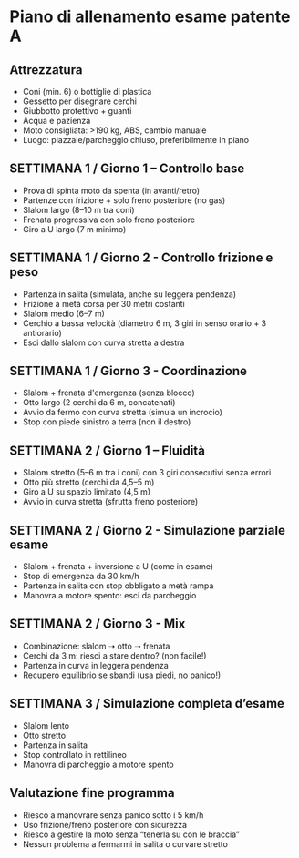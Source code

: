 # Piano di allenamento esame patente A

## Attrezzatura

- Coni (min. 6) o bottiglie di plastica
- Gessetto per disegnare cerchi
- Giubbotto protettivo + guanti
- Acqua e pazienza
- Moto consigliata: >190 kg, ABS, cambio manuale
- Luogo: piazzale/parcheggio chiuso, preferibilmente in piano

## SETTIMANA 1 / Giorno 1 – Controllo base

- Prova di spinta moto da spenta (in avanti/retro)
- Partenze con frizione + solo freno posteriore (no gas)
- Slalom largo (8–10 m tra coni)
- Frenata progressiva con solo freno posteriore
- Giro a U largo (7 m minimo)

## SETTIMANA 1 / Giorno 2 - Controllo frizione e peso

- Partenza in salita (simulata, anche su leggera pendenza)
- Frizione a metà corsa per 30 metri costanti
- Slalom medio (6–7 m)
- Cerchio a bassa velocità (diametro 6 m, 3 giri in senso orario + 3 antiorario)
- Esci dallo slalom con curva stretta a destra

## SETTIMANA 1 / Giorno 3 - Coordinazione

- Slalom + frenata d'emergenza (senza blocco)
- Otto largo (2 cerchi da 6 m, concatenati)
- Avvio da fermo con curva stretta (simula un incrocio)
- Stop con piede sinistro a terra (non il destro)

## SETTIMANA 2 / Giorno 1 – Fluidità

- Slalom stretto (5–6 m tra i coni) con 3 giri consecutivi senza errori
- Otto più stretto (cerchi da 4,5–5 m)
- Giro a U su spazio limitato (4,5 m)
- Avvio in curva stretta (sfrutta freno posteriore)

## SETTIMANA 2 / Giorno 2 - Simulazione parziale esame

- Slalom + frenata + inversione a U (come in esame)
- Stop di emergenza da 30 km/h
- Partenza in salita con stop obbligato a metà rampa
- Manovra a motore spento: esci da parcheggio

## SETTIMANA 2 / Giorno 3 - Mix

- Combinazione: slalom ➝ otto ➝ frenata
- Cerchi da 3 m: riesci a stare dentro? (non facile!)
- Partenza in curva in leggera pendenza
- Recupero equilibrio se sbandi (usa piedi, no panico!)

## SETTIMANA 3 / Simulazione completa d’esame

- Slalom lento
- Otto stretto
- Partenza in salita
- Stop controllato in rettilineo
- Manovra di parcheggio a motore spento

## Valutazione fine programma

- Riesco a manovrare senza panico sotto i 5 km/h
- Uso frizione/freno posteriore con sicurezza
- Riesco a gestire la moto senza “tenerla su con le braccia”
- Nessun problema a fermarmi in salita o curvare stretto
